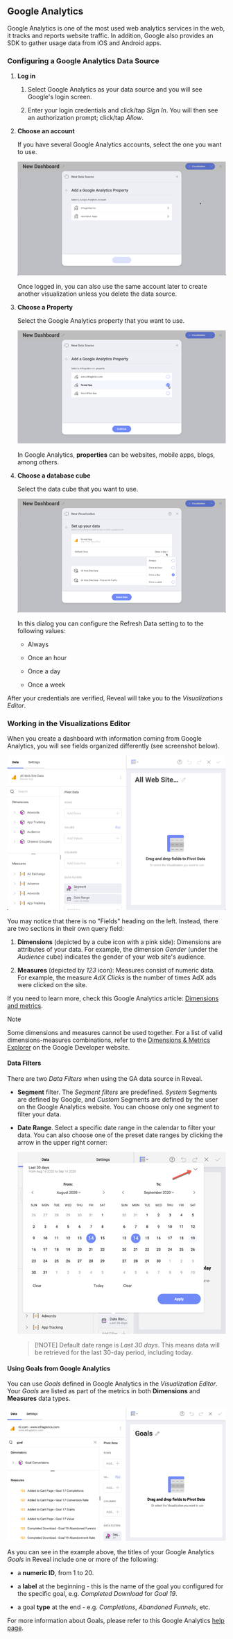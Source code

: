 ## Google Analytics

Google Analytics is one of the most used web analytics services in the
web, it tracks and reports website traffic. In addition, Google also
provides an SDK to gather usage data from iOS and Android apps.

### Configuring a Google Analytics Data Source

1.  **Log in**

    1.  Select Google Analytics as your data source and you will see
        Google's login screen.

    2.  Enter your login credentials and click/tap _Sign In_. You will then
        see an authorization prompt; click/tap _Allow_.

2.  **Choose an account**

    If you have several Google Analytics accounts, select the one you
    want to use.

    ![Select a Google account to be used with Reveal's Google Analytics data source](images/choose-ga-account.png)

    Once logged in, you can also use the same account later to create
    another visualization unless you delete the data source.

3.  **Choose a Property**

    Select the Google Analytics property that you want to use.

    ![Select a Google property to be used with Reveal's Google Analytics data source](images/choose-ga-property.png)

    In Google Analytics, **properties** can be websites, mobile apps,
    blogs, among others.

4.  **Choose a database cube**

    Select the data cube that you want to use.

    ![Select a data cube to be used with Reveal's Google Analytics data source](images/choose-ga-datacube.png)

    In this dialog you can configure the Refresh Data setting to to the
    following values:

      - Always

      - Once an hour

      - Once a day

      - Once a week

After your credentials are verified, Reveal will take you to the _Visualizations Editor_.

### Working in the Visualizations Editor

When you create a dashboard with information coming from Google Analytics, you will see fields organized differently (see screenshot below).

![Visualization Editor showing a Google Analytics data cube](images/ga-visualizationeditor.png)

You may notice that there is no "Fields" heading on the left. Instead, there are two sections in their own query field:

1.  **Dimensions** (depicted by a cube icon with a pink side): Dimensions are attributes of your data. For example, the dimension _Gender_ (under the _Audience_ cube) indicates the gender of your web site's audience.

2.  **Measures** (depicted by *123* icon): Measures consist of numeric data. For example, the measure _AdX Clicks_ is the number of times AdX ads were clicked on the site.

If you need to learn more, check this Google Analytics article: [Dimensions and metrics](https://support.google.com/analytics/answer/1033861?hl=en). 

>[!NOTE] 
> Some dimensions and measures cannot be used together. For a list of valid dimensions-measures combinations, refer to the [Dimensions & Metrics Explorer](https://ga-dev-tools.appspot.com/dimensions-metrics-explorer/) on the Google Developer website.

#### Data Filters

There are two *Data Filters* when using the GA data source in Reveal. 

* **Segment** filter. The *Segment filters* are predefined. *System* Segments are defined by Google, and *Custom* Segments are defined by the user on the Google Analytics website. You can choose only one segment to filter your data. 
* **Date Range**. Select a specific date range in the calendar to filter your data. You can also choose one of the preset date ranges by clicking the arrow in the upper right corner: 

  ![Date Range dialog](images/ga-data-source-date-range-preset.png)

  >[!NOTE] Default date range is _Last 30 days_. This means data will be retrieved for the last 30-day period, including today. 

#### Using Goals from Google Analytics

You can use *Goals* defined in Google Analytics in the *Visualization
Editor*. Your *Goals* are listed as part of the metrics in both
**Dimensions** and **Measures** data types.

![goals google analytics 2 option](images/goals-google-analytics-2-option.png)

As you can see in the example above, the titles of your Google Analytics
*Goals* in Reveal include one or more of the following:

  - a **numeric ID**, from 1 to 20.

  - a **label** at the beginning - this is the name of the goal you
    configured for the specific goal, e.g. *Completed Download* for
    *Goal 19*.

  - a goal **type** at the end - e.g. *Completions*, *Abandoned Funnels*, etc.

For more information about Goals, please refer to this Google Analytics
[help page](https://support.google.com/analytics/answer/1012040?hl=en).
